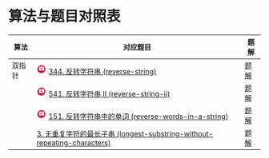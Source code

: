 # 算法与题目对照表

| 算法  | 对应题目                                                                                                                                                                                                                                                                                      | 题解                                                             |
|-----|-------------------------------------------------------------------------------------------------------------------------------------------------------------------------------------------------------------------------------------------------------------------------------------------|----------------------------------------------------------------|
| 双指针 | [<img src="../images/video.jpg" width="20"/>](https://www.bilibili.com/video/BV1fV4y17748/?spm_id_from=333.788.player.switch&vd_source=f881def7ea7cf10e6fa73627efe940dd) [344. 反转字符串 (reverse-string)](https://leetcode.cn/problems/reverse-string/description/)                          | [题解](reverse-string/README.md)                                 |
|     | [<img src="../images/video.jpg" width="20"/>](https://www.bilibili.com/video/BV1dT411j7NN/?spm_id_from=333.788.player.switch&vd_source=f881def7ea7cf10e6fa73627efe940dd) [541. 反转字符串 II (reverse-string-ii)](https://leetcode.cn/problems/reverse-string-ii/description/)                 | [题解](reverse-string-ii/README.md)                              |
|     | [<img src="../images/video.jpg" width="20"/>](https://www.bilibili.com/video/BV1uT41177fX?spm_id_from=333.788.player.switch&vd_source=f881def7ea7cf10e6fa73627efe940dd) [151. 反转字符串中的单词 (reverse-words-in-a-string)](https://leetcode.cn/problems/reverse-words-in-a-string/description/) | [题解](reverse-words-in-a-string/README.md)                      |
|     | [3. 无重复字符的最长子串 (longest-substring-without-repeating-characters)](https://leetcode.cn/problems/longest-substring-without-repeating-characters/description/)                                                                                                                                | [题解](longest-substring-without-repeating-characters/README.md) |

